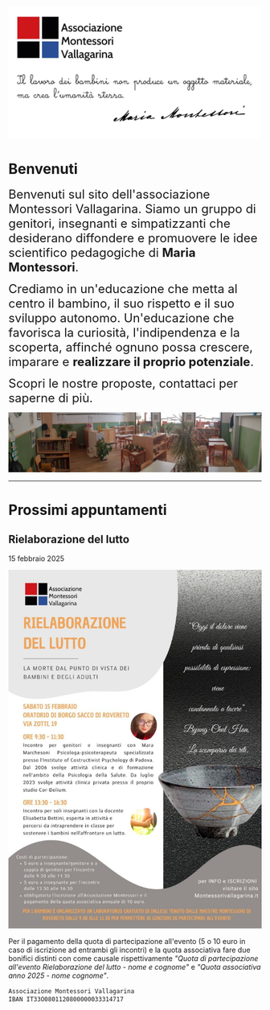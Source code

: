 ![](immagini/frontespizio.jpg)

# Benvenuti

<span style="font-size: 24px;">Benvenuti sul sito dell'associazione Montessori Vallagarina. Siamo un gruppo di genitori, insegnanti e simpatizzanti che desiderano diffondere e promuovere le idee scientifico pedagogiche di **Maria Montessori**.</span>

<span style="font-size: 24px;">Crediamo in un'educazione che metta al centro il bambino, il suo rispetto e il suo sviluppo autonomo. Un'educazione che favorisca la curiosità, l'indipendenza e la scoperta, affinché ognuno possa crescere, imparare e **realizzare il proprio potenziale**.</span>

<span style="font-size: 24px;">Scopri le nostre proposte, contattaci per saperne di più.</span>

![](immagini/aula.jpg)

---

# Prossimi appuntamenti

## Rielaborazione del lutto
15 febbraio 2025

![Rielaborazione del lutto](blog/2025-02-15.jpg)

Per il pagamento della quota di partecipazione all'evento (5 o 10 euro in caso di iscrizione ad entrambi gli incontri) e la quota associativa fare due bonifici distinti con come causale rispettivamente *"Quota di partecipazione all'evento Rielaborazione del lutto - nome e cognome"* e *"Quota associativa anno 2025 - nome cognome"*.


```
Associazione Montessori Vallagarina
IBAN IT33O0801120800000033314717
```
